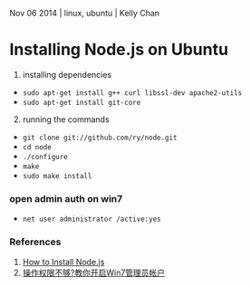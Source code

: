 Nov 06 2014 | linux, ubuntu | Kelly Chan
# Installing Node.js on Ubuntu

1. installing dependencies


- `sudo apt-get install g++ curl libssl-dev apache2-utils`
- `sudo apt-get install git-core`


2. running the commands


- `git clone git://github.com/ry/node.git`
- `cd node`
- `./configure`
- `make`
- `sudo make install`

### open admin auth on win7

- `net user administrator /active:yes`


### References

1. [How to Install Node.js](http://howtonode.org/how-to-install-nodejs)
2. [操作权限不够?教你开启Win7管理员帐户](http://soft.zol.com.cn/271/2718681.html)
